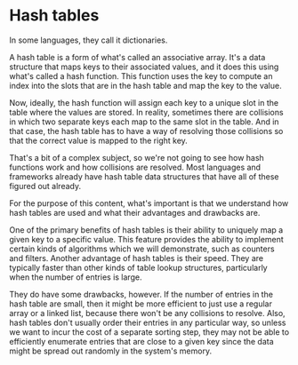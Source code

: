 # Hash tables

In some languages, they call it dictionaries.

A hash table is a form of what's called an associative array. 
It's a data structure that maps keys to their associated values, and it does this using what's called a hash function. 
This function uses the key to compute an index into the slots that are in the hash table and map the key to the value. 

Now, ideally, the hash function will assign each key to a unique slot in the table where the values are stored. 
In reality, sometimes there are collisions in which two separate keys each map to the same slot in the table. 
And in that case, the hash table has to have a way of resolving those collisions so that the correct value is mapped to the right key. 

That's a bit of a complex subject, so we're not going to see how hash functions work and how collisions are resolved. 
Most languages and frameworks already have hash table data structures that have all of these figured out already. 

For the purpose of this content, what's important is that we understand how hash tables are used and what their advantages and drawbacks are. 

One of the primary benefits of hash tables is their ability to uniquely map a given key to a specific value. 
This feature provides the ability to implement certain kinds of algorithms which we will demonstrate, such as counters and filters. 
Another advantage of hash tables is their speed. 
They are typically faster than other kinds of table lookup structures, particularly when the number of entries is large. 

They do have some drawbacks, however. 
If the number of entries in the hash table are small, then it might be more efficient to just use a regular array or a linked list, because there won't be any collisions to resolve. 
Also, hash tables don't usually order their entries in any particular way, so unless we want to incur the cost of a separate sorting step, they may not be able to efficiently enumerate entries that are close to a given key since the data might be spread out randomly in the system's memory. 
